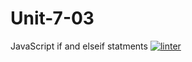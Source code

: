 # Unit-7-03
JavaScript if and elseif statments
[![linter](https://github.com/MaathusanS/Unit-7-03/workflows/linter/badge.svg)](https://github.com/marketplace/actions/super-linter)
